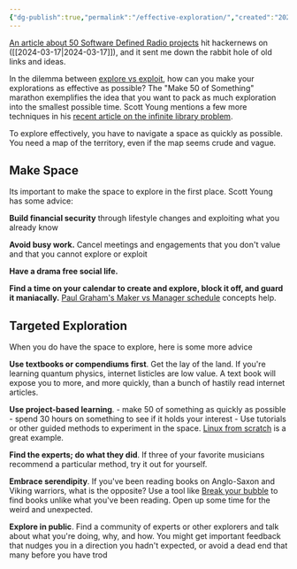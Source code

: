 ```yaml
---
{"dg-publish":true,"permalink":"/effective-exploration/","created":"2024-03-17T09:31:07.227-04:00","updated":"2024-03-17T10:14:32.546-04:00"}
---
```


[An article about 50 Software Defined Radio projects](https://blinry.org/50-things-with-sdr/) hit hackernews on ([[2024-03-17\|2024-03-17]]), and it sent me down the rabbit hole of old links and ideas. 

In the dilemma between [explore vs exploit](https://www.scotthyoung.com/blog/2019/09/17/explore-exploit/), how can you make your explorations as effective as possible? The "Make 50 of Something" marathon exemplifies the idea that you want to pack as much exploration into the smallest possible time. Scott Young mentions a few more techniques in his [recent article on the infinite library problem](https://www.scotthyoung.com/blog/2024/03/12/infinite-library-problem/). 

To explore effectively, you have to navigate a space as quickly as possible. You need a map of the territory, even if the map seems crude and vague. 

## Make Space
Its important to make the space to explore in the first place. Scott Young has some advice:

**Build financial security** through lifestyle changes and exploiting what you already know

**Avoid busy work.** Cancel meetings and engagements that you don't value and that you cannot explore or exploit

**Have a drama free social life.** 

**Find a time on your calendar to create and explore, block it off, and guard it maniacally.** [Paul Graham's Maker vs Manager schedule](https://paulgraham.com/makersschedule.html) concepts help. 

## Targeted Exploration
When you do have the space to explore, here is some more advice

**Use textbooks or compendiums first**. Get the lay of the land. If you're learning quantum physics, internet listicles are low value. A text book will expose you to more, and more quickly, than a bunch of hastily read internet articles.

**Use project-based learning**. 
	- make 50 of something as quickly as possible
	- spend 30 hours on something to see if it holds your interest
	- Use tutorials or other guided methods to experiment in the space. [Linux from scratch](https://www.linuxfromscratch.org) is a great example. 

**Find the experts; do what they did**. If three of your favorite musicians recommend a particular method, try it out for yourself. 

**Embrace serendipity**. If you've been reading books on Anglo-Saxon and Viking warriors, what is the opposite? Use a tool like [Break your bubble](https://abooklike.foo/escape) to find books unlike what you've been reading. Open up some time for the weird and unexpected.

**Explore in public**. Find a community of experts or other explorers and talk about what you're doing, why, and how. You might get important feedback that nudges you in a direction you hadn't expected, or avoid a dead end that many before you have trod 
